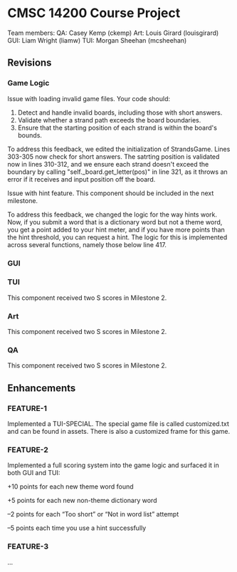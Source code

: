 # CMSC 14200 Course Project

Team members:
QA: Casey Kemp (ckemp)
Art: Louis Girard (louisgirard)
GUI: Liam Wright (liamw)
TUI: Morgan Sheehan (mcsheehan)

## Revisions

### Game Logic

Issue with loading invalid game files.
Your code should:
1. Detect and handle invalid boards, including those with short answers.
2. Validate whether a strand path exceeds the board boundaries.
3. Ensure that the starting position of each strand is within the board's bounds.

To address this feedback, we edited the initialization of StrandsGame. Lines
303-305 now check for short answers. The satrting position is validated now in
lines 310-312, and we ensure each strand doesn't exceed the boundary by calling
"self._board.get_letter(pos)" in line 321, as it throws an error if it receives
and input position off the board. 

Issue with hint feature. 
This component should be included in the next milestone.

To address this feedback, we changed the logic for the way hints work. Now, if
you submit a word that is a dictionary word but not a theme word, you get a 
point added to your hint meter, and if you have more points than the hint 
threshold, you can request a hint. The logic for this is implemented across
several functions, namely those below line 417. 

### GUI



### TUI

This component received two S scores in Milestone 2. 

### Art

This component received two S scores in Milestone 2.

### QA

This component received two S scores in Milestone 2. 


## Enhancements

### FEATURE-1

Implemented a TUI-SPECIAL. The special game file is called customized.txt and 
can be found in assets. There is also a customized frame for this game. 

### FEATURE-2

Implemented a full scoring system into the game logic and surfaced it in both GUI and TUI:

+10 points for each new theme word found

+5 points for each new non-theme dictionary word

–2 points for each “Too short” or “Not in word list” attempt

–5 points each time you use a hint successfully

### FEATURE-3

...
